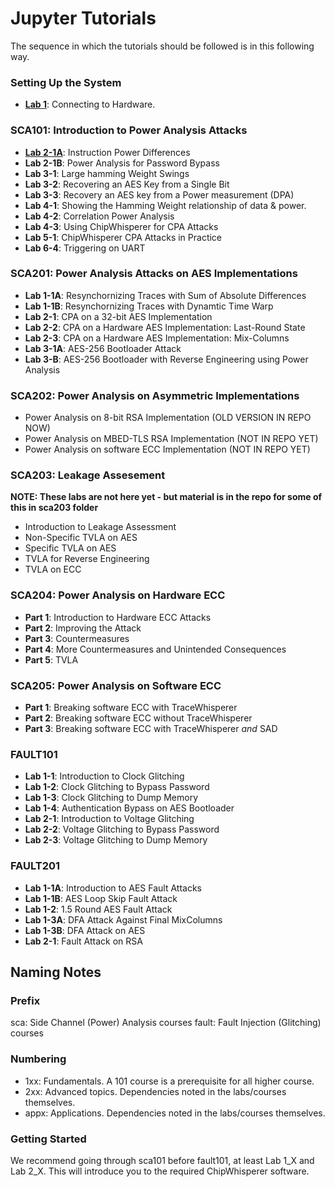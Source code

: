 # Jupyter Tutorials 

The sequence in which the tutorials should be followed is in this following way.

### Setting Up the System

<!-- * **[lab 1](#lab-1)**: Connecting to Hardware -->
* **[Lab 1](lab1/lab1.md)**: Connecting to Hardware.

### SCA101: Introduction to Power Analysis Attacks

<!-- * **[Lab 2-1A](#lab-2-1a)**: Instruction Power Differences
* **[Lab 2-1B](#lab-2-1B)**: Power Analysis for Password Bypass -->
* **[Lab 2-1A](lab2_1a/lab2_1a.md)**: Instruction Power Differences
* **Lab 2-1B**: Power Analysis for Password Bypass
* **Lab 3-1**: Large hamming Weight Swings
* **Lab 3-2**: Recovering an AES Key from a Single Bit
* **Lab 3-3**: Recovery an AES key from a Power measurement (DPA)
* **Lab 4-1**: Showing the Hamming Weight relationship of data & power.
* **Lab 4-2**: Correlation Power Analysis
* **Lab 4-3**: Using ChipWhisperer for CPA Attacks
* **Lab 5-1**: ChipWhisperer CPA Attacks in Practice
* **Lab 6-4**: Triggering on UART

### SCA201: Power Analysis Attacks on AES Implementations
* **Lab 1-1A**: Resynchornizing Traces with Sum of Absolute Differences
* **Lab 1-1B**: Resynchornizing Traces with Dynamtic Time Warp
* **Lab 2-1**: CPA on a 32-bit AES Implementation
* **Lab 2-2**: CPA on a Hardware AES Implementation: Last-Round State
* **Lab 2-3**: CPA on a Hardware AES Implementation: Mix-Columns
* **Lab 3-1A**: AES-256 Bootloader Attack
* **Lab 3-B**: AES-256 Bootloader with Reverse Engineering using Power Analysis

### SCA202: Power Analysis on Asymmetric Implementations
* Power Analysis on 8-bit RSA Implementation (OLD VERSION IN REPO NOW)
* Power Analysis on MBED-TLS RSA Implementation (NOT IN REPO YET)
* Power Analysis on software ECC Implementation (NOT IN REPO YET)

### SCA203: Leakage Assesement
**NOTE: These labs are not here yet - but material is in the repo for some of this in sca203 folder**
* Introduction to Leakage Assessment
* Non-Specific TVLA on AES
* Specific TVLA on AES
* TVLA for Reverse Engineering
* TVLA on ECC

### SCA204: Power Analysis on Hardware ECC
* **Part 1**: Introduction to Hardware ECC Attacks
* **Part 2**: Improving the Attack
* **Part 3**: Countermeasures
* **Part 4**: More Countermeasures and Unintended Consequences
* **Part 5**: TVLA

### SCA205: Power Analysis on Software ECC
* **Part 1**: Breaking software ECC with TraceWhisperer
* **Part 2**: Breaking software ECC without TraceWhisperer
* **Part 3**: Breaking software ECC with TraceWhisperer *and* SAD

### FAULT101


* **Lab 1-1**: Introduction to Clock Glitching
* **Lab 1-2**: Clock Glitching to Bypass Password
* **Lab 1-3**: Clock Glitching to Dump Memory
* **Lab 1-4**: Authentication Bypass on AES Bootloader
* **Lab 2-1**: Introduction to Voltage Glitching
* **Lab 2-2**: Voltage Glitching to Bypass Password
* **Lab 2-3**: Voltage Glitching to Dump Memory

### FAULT201
* **Lab 1-1A**: Introduction to AES Fault Attacks
* **Lab 1-1B**: AES Loop Skip Fault Attack
* **Lab 1-2**: 1.5 Round AES Fault Attack
* **Lab 1-3A**: DFA Attack Against Final MixColumns
* **Lab 1-3B**: DFA Attack on AES
* **Lab 2-1**: Fault Attack on RSA


## Naming Notes

### Prefix

sca: Side Channel (Power) Analysis courses
fault: Fault Injection (Glitching) courses

### Numbering

* 1xx: Fundamentals. A 101 course is a prerequisite for all higher course.
* 2xx: Advanced topics. Dependencies noted in the labs/courses themselves.
* appx: Applications. Dependencies noted in the labs/courses themselves.

### Getting Started

We recommend going through sca101 before fault101, at least Lab 1_X and Lab 2_X. This will introduce you to the required ChipWhisperer software.

<!-- 
## My Section

This is the content of the section.

- [Go to My Section](#my-section)
- [Go to My Jupyter Tutorials](#jupyter-tutorials) -->

